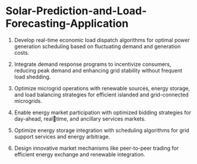 # Solar-Prediction-and-Load-Forecasting-Application
1. Develop real-time economic load dispatch algorithms for optimal power generation
scheduling based on fluctuating demand and generation costs.

2. Integrate demand response programs to incentivize consumers, reducing peak demand and 
enhancing grid stability without frequent load shedding.

3. Optimize microgrid operations with renewable sources, energy storage, and load balancing 
strategies for efficient islanded and grid-connected microgrids.

4. Enable energy market participation with optimized bidding strategies for day-ahead, realtime, and ancillary services markets.
   
5. Optimize energy storage integration with scheduling algorithms for grid support services 
and energy arbitrage.

6. Design innovative market mechanisms like peer-to-peer trading for efficient energy 
exchange and renewable integration.
